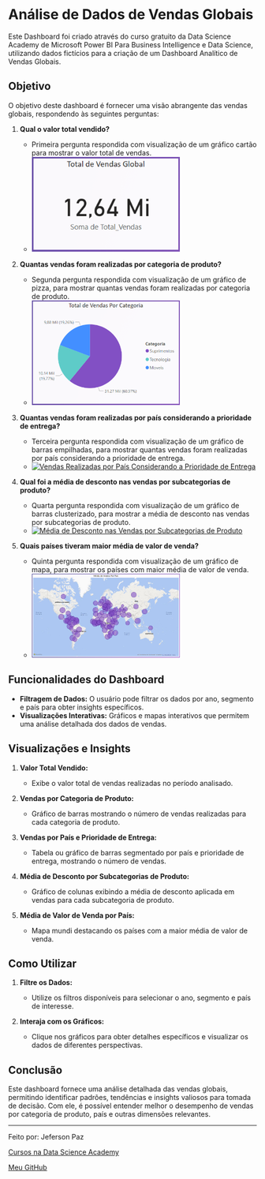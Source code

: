 # Análise de Dados de Vendas Globais

Este Dashboard foi criado através do curso gratuito da Data Science Academy de Microsoft Power BI Para Business Intelligence e Data Science, utilizando dados fictícios para a criação de um Dashboard Analítico de Vendas Globais.

## Objetivo

O objetivo deste dashboard é fornecer uma visão abrangente das vendas globais, respondendo às seguintes perguntas:

1. **Qual o valor total vendido?**
   - Primeira pergunta respondida com visualização de um gráfico cartão para mostrar o valor total de vendas.
   - [<img src="img/grafico_de_cartao.png" alt="Valor Total Vendido" width="300"/>](img/grafico_de_cartao.png)

2. **Quantas vendas foram realizadas por categoria de produto?**
   - Segunda pergunta respondida com visualização de um gráfico de pizza, para mostrar quantas vendas foram realizadas por categoria de produto.
   - [<img src="img/grafico_de_pizza.png" alt="Vendas Realizadas por Categoria de Produto" width="300"/>](img/grafico_de_pizza.png)

3. **Quantas vendas foram realizadas por país considerando a prioridade de entrega?**
   - Terceira pergunta respondida com visualização de um gráfico de barras empilhadas, para mostrar quantas vendas foram realizadas por país considerando a prioridade de entrega.
   - [<img src="img/gráfico_de_barras_empilhadas.png" alt="Vendas Realizadas por País Considerando a Prioridade de Entrega" width="300"/>](img/gráfico_de_barras_empilhadas.png)

4. **Qual foi a média de desconto nas vendas por subcategorias de produto?**
   - Quarta pergunta respondida com visualização de um gráfico de barras clusterizado, para mostrar a média de desconto nas vendas por subcategorias de produto.
   - [<img src="img/gráfico_de_barras_clusterizado.png" alt="Média de Desconto nas Vendas por Subcategorias de Produto" width="300"/>](img/gráfico_de_barras_clusterizado.png)

5. **Quais países tiveram maior média de valor de venda?**   
   - Quinta pergunta respondida com visualização de um gráfico de mapa, para mostrar os países com maior média de valor de venda.
   - [<img src="img/grafico_de_mapa.png" alt="Países com Maior Média de Valor de Venda" width="300"/>](img/grafico_de_mapa.png)

## Funcionalidades do Dashboard

- **Filtragem de Dados:** O usuário pode filtrar os dados por ano, segmento e país para obter insights específicos.
- **Visualizações Interativas:** Gráficos e mapas interativos que permitem uma análise detalhada dos dados de vendas.

## Visualizações e Insights

1. **Valor Total Vendido:**
   - Exibe o valor total de vendas realizadas no período analisado.

2. **Vendas por Categoria de Produto:**
   - Gráfico de barras mostrando o número de vendas realizadas para cada categoria de produto.

3. **Vendas por País e Prioridade de Entrega:**
   - Tabela ou gráfico de barras segmentado por país e prioridade de entrega, mostrando o número de vendas.

4. **Média de Desconto por Subcategorias de Produto:**
   - Gráfico de colunas exibindo a média de desconto aplicada em vendas para cada subcategoria de produto.

5. **Média de Valor de Venda por País:**
   - Mapa mundi destacando os países com a maior média de valor de venda.

## Como Utilizar

1. **Filtre os Dados:**
   - Utilize os filtros disponíveis para selecionar o ano, segmento e país de interesse.

2. **Interaja com os Gráficos:**
   - Clique nos gráficos para obter detalhes específicos e visualizar os dados de diferentes perspectivas.

## Conclusão

Este dashboard fornece uma análise detalhada das vendas globais, permitindo identificar padrões, tendências e insights valiosos para tomada de decisão. Com ele, é possível entender melhor o desempenho de vendas por categoria de produto, país e outras dimensões relevantes.

---

Feito por: Jeferson Paz

[Cursos na Data Science Academy](https://www.datascienceacademy.com.br)

[Meu GitHub](https://github.com/jeferson-paz)
